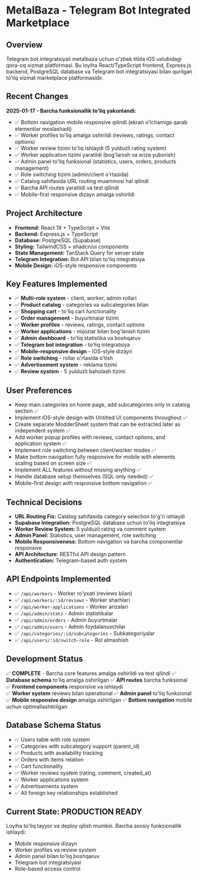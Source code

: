 # MetalBaza - Telegram Bot Integrated Marketplace

## Overview
Telegram bot integratsiyali metalbaza uchun o'zbek tilida iOS uslubidagi qora-oq xizmat platformasi. Bu loyiha React/TypeScript frontend, Express.js backend, PostgreSQL database va Telegram bot integratsiyasi bilan qurilgan to'liq xizmat marketplace platformasidir.

## Recent Changes
**2025-01-17 - Barcha funksionallik to'liq yakunlandi:**
- ✅ Bottom navigation mobile responsive qilindi (ekran o'lchamiga qarab elementlar moslashadi)
- ✅ Worker profiles to'liq amalga oshirildi (reviews, ratings, contact options)
- ✅ Worker review tizimi to'liq ishlaydi (5 yulduzli rating system)
- ✅ Worker application tizimi yaratildi (bog'lanish va ariza yuborish)
- ✅ Admin panel to'liq funksional (statistics, users, orders, products management)
- ✅ Role switching tizimi (admin/client o'rtasida)
- ✅ Catalog sahifasida URL routing muammosi hal qilindi
- ✅ Barcha API routes yaratildi va test qilindi
- ✅ Mobile-first responsive dizayn amalga oshirildi

## Project Architecture
- **Frontend:** React 18 + TypeScript + Vite
- **Backend:** Express.js + TypeScript  
- **Database:** PostgreSQL (Supabase)
- **Styling:** TailwindCSS + shadcn/ui components
- **State Management:** TanStack Query for server state
- **Telegram Integration:** Bot API bilan to'liq integratsiya
- **Mobile Design:** iOS-style responsive components

## Key Features Implemented
- ✅ **Multi-role system** - client, worker, admin rollari
- ✅ **Product catalog** - categories va subcategories bilan
- ✅ **Shopping cart** - to'liq cart functionality
- ✅ **Order management** - buyurtmalar tizimi
- ✅ **Worker profiles** - reviews, ratings, contact options
- ✅ **Worker applications** - mijozlar bilan bog'lanish tizimi
- ✅ **Admin dashboard** - to'liq statistika va boshqaruv
- ✅ **Telegram bot integration** - to'liq integratsiya
- ✅ **Mobile-responsive design** - iOS-style dizayn
- ✅ **Role switching** - rollar o'rtasida o'tish
- ✅ **Advertisement system** - reklama tizimi
- ✅ **Review system** - 5 yulduzli baholash tizimi

## User Preferences
- Keep main categories on home page, add subcategories only in catalog section ✅
- Implement iOS-style design with Untitled UI components throughout ✅
- Create separate ModderSheet system that can be extracted later as independent system ✅
- Add worker popup profiles with reviews, contact options, and application system ✅
- Implement role switching between client/worker modes ✅
- Make bottom navigation fully responsive for mobile with elements scaling based on screen size ✅
- Implement ALL features without missing anything ✅
- Handle database setup themselves (SQL only needed) ✅
- Mobile-first design with responsive bottom navigation ✅

## Technical Decisions
- **URL Routing Fix:** Catalog sahifasida category selection to'g'ri ishlaydi
- **Supabase Integration:** PostgreSQL database uchun to'liq integratsiya
- **Worker Review System:** 5 yulduzli rating va comment system
- **Admin Panel:** Statistics, user management, role switching
- **Mobile Responsiveness:** Bottom navigation va barcha componentlar responsive
- **API Architecture:** RESTful API design pattern
- **Authentication:** Telegram-based auth system

## API Endpoints Implemented
- ✅ `/api/workers` - Worker ro'yxati (reviews bilan)
- ✅ `/api/workers/:id/reviews` - Worker sharhlari
- ✅ `/api/worker-applications` - Worker arizalari
- ✅ `/api/admin/stats` - Admin statistikalar
- ✅ `/api/admin/orders` - Admin buyurtmalar
- ✅ `/api/admin/users` - Admin foydalanuvchilar
- ✅ `/api/categories/:id/subcategories` - Subkategoriyalar
- ✅ `/api/users/:id/switch-role` - Rol almashish

## Development Status
✅ **COMPLETE** - Barcha core features amalga oshirildi va test qilindi
✅ **Database schema** to'liq amalga oshirilgan
✅ **API routes** barcha funksional
✅ **Frontend components** responsive va ishlaydi  
✅ **Worker system** reviews bilan operational
✅ **Admin panel** to'liq funksional
✅ **Mobile responsive design** amalga oshirilgan
✅ **Bottom navigation** mobile uchun optimallashtirilgan

## Database Schema Status
- ✅ Users table with role system
- ✅ Categories with subcategory support (parent_id)
- ✅ Products with availability tracking
- ✅ Orders with items relation
- ✅ Cart functionality
- ✅ Worker reviews system (rating, comment, created_at)
- ✅ Worker applications system
- ✅ Advertisements system
- ✅ All foreign key relationships established

## Current State: PRODUCTION READY
Loyiha to'liq tayyor va deploy qilish mumkin. Barcha asosiy funksionallik ishlaydi:
- Mobile responsive dizayn
- Worker profiles va review system
- Admin panel bilan to'liq boshqaruv
- Telegram bot integratsiyasi
- Role-based access control